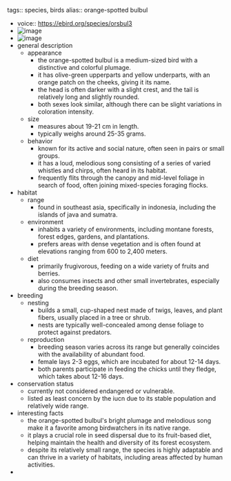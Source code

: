 tags:: species, birds
alias:: orange-spotted bulbul

- voice:: https://ebird.org/species/orsbul3
- ![image](https://ipfs.io/ipfs/Qmcip8hd8uQZoao6YAVPzLybEn5ZWfGh3osabYgy1Ms2e8)
- ![image](https://ipfs.io/ipfs/QmTWdNfhZQi8kcyETwrJYJEoBKagTbVTFTDogdEbUnHqFu)
- general description
	- appearance
		- the orange-spotted bulbul is a medium-sized bird with a distinctive and colorful plumage.
		- it has olive-green upperparts and yellow underparts, with an orange patch on the cheeks, giving it its name.
		- the head is often darker with a slight crest, and the tail is relatively long and slightly rounded.
		- both sexes look similar, although there can be slight variations in coloration intensity.
	- size
		- measures about 19-21 cm in length.
		- typically weighs around 25-35 grams.
	- behavior
		- known for its active and social nature, often seen in pairs or small groups.
		- it has a loud, melodious song consisting of a series of varied whistles and chirps, often heard in its habitat.
		- frequently flits through the canopy and mid-level foliage in search of food, often joining mixed-species foraging flocks.
- habitat
	- range
		- found in southeast asia, specifically in indonesia, including the islands of java and sumatra.
	- environment
		- inhabits a variety of environments, including montane forests, forest edges, gardens, and plantations.
		- prefers areas with dense vegetation and is often found at elevations ranging from 600 to 2,400 meters.
	- diet
		- primarily frugivorous, feeding on a wide variety of fruits and berries.
		- also consumes insects and other small invertebrates, especially during the breeding season.
- breeding
	- nesting
		- builds a small, cup-shaped nest made of twigs, leaves, and plant fibers, usually placed in a tree or shrub.
		- nests are typically well-concealed among dense foliage to protect against predators.
	- reproduction
		- breeding season varies across its range but generally coincides with the availability of abundant food.
		- female lays 2-3 eggs, which are incubated for about 12-14 days.
		- both parents participate in feeding the chicks until they fledge, which takes about 12-16 days.
- conservation status
	- currently not considered endangered or vulnerable.
	- listed as least concern by the iucn due to its stable population and relatively wide range.
- interesting facts
	- the orange-spotted bulbul's bright plumage and melodious song make it a favorite among birdwatchers in its native range.
	- it plays a crucial role in seed dispersal due to its fruit-based diet, helping maintain the health and diversity of its forest ecosystem.
	- despite its relatively small range, the species is highly adaptable and can thrive in a variety of habitats, including areas affected by human activities.
-